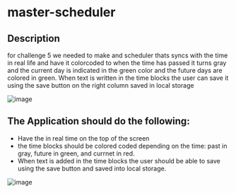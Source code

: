# master-scheduler

## Description
for challenge 5 we needed to make and scheduler thats syncs with the time in real life and have it colorcoded to when the time has passed it turns gray and the current day is indicated in the green color and the future days are colored in green. When text is written in the time blocks the user can save it using the save button on the right column saved in local storage

![image](https://user-images.githubusercontent.com/92951480/144773385-dece5f17-b752-40f2-a170-ec83dafbf203.png)


## The Application should do the following: 
* Have the in real time on the top of the screen
* the time blocks should be colored coded depending on the time: past in gray, future in green, and currnet in red.
* When text is added in the time blocks the user should be able to save using the save button and saved into local storage.

![image](https://user-images.githubusercontent.com/92951480/144773298-fcf50be7-741a-4512-a09b-9732621c1f9e.png)
